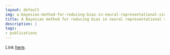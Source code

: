 ```yaml
---
layout: default
img: a-bayesian-method-for-reducing-bias-in-neural-representational-similarity-analysis.png
title: A Bayesian method for reducing bias in neural representational similarity analysis
description: |
tags:
- publications
---
```

Link [here](http://biorxiv.org/content/early/2016/09/07/073932.article-metrics).
